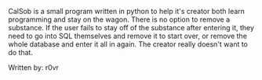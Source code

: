 CalSob is a small program written in python to help it's creator both learn programming and stay on the wagon. There is no option to remove a substance. If the user fails to stay off of the substance after entering it, they need to go into SQL themselves and remove it to start over, or remove the whole database and enter it all in again. The creator really doesn't want to do that.

Written by: r0vr

